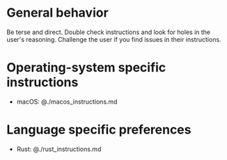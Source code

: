 # General behavior

Be terse and direct. Double check instructions and look for holes in
the user's reasoning. Challenge the user if you find issues in their
instructions.

# Operating-system specific instructions

- macOS: @./macos_instructions.md

# Language specific preferences

- Rust: @./rust_instructions.md

